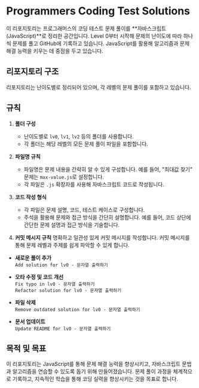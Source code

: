 # Programmers Coding Test Solutions

이 리포지토리는 프로그래머스의 코딩 테스트 문제 풀이를 **자바스크립트(JavaScript)**로 정리한 공간입니다. Level 0부터 시작해 문제의 난이도에 따라 하나씩 문제를 풀고 GitHub에 기록하고 있습니다. JavaScript를 활용해 알고리즘과 문제 해결 능력을 키우는 데 중점을 두고 있습니다.

## 리포지토리 구조

리포지토리는 난이도별로 정리되어 있으며, 각 레벨의 문제 풀이를 포함하고 있습니다.

## 규칙

1. **폴더 구성**

   - 난이도별로 `lv0`, `lv1`, `lv2` 등의 폴더를 사용합니다.
   - 각 폴더는 해당 레벨의 모든 문제 풀이 파일을 포함합니다.

2. **파일명 규칙**

   - 파일명은 문제 내용을 간략히 알 수 있게 구성합니다. 예를 들어, "최대값 찾기" 문제는 `max-value.js`로 설정합니다.
   - 각 파일은 `.js` 확장자를 사용해 자바스크립트 코드로 작성됩니다.

3. **코드 작성 형식**

   - 각 파일은 문제 설명, 코드, 테스트 케이스로 구성합니다.
   - 주석을 활용해 문제와 접근 방식을 간단히 설명합니다. 예를 들어, 코드 상단에 간단한 문제 설명과 접근 방식을 기술합니다.

4. **커밋 메시지 규칙**
   명확하고 일관성 있게 커밋 메시지를 작성합니다. 커밋 메시지를 통해 문제 레벨과 주제를 쉽게 파악할 수 있게 합니다.

- **새로운 풀이 추가**  
  `Add solution for lv0 - 문자열 출력하기`

- **오타 수정 및 코드 개선**  
  `Fix typo in lv0 - 문자열 출력하기`  
  `Refactor solution for lv0 - 문자열 출력하기`

- **파일 삭제**  
  `Remove outdated solution for lv0 - 문자열 출력하기`

- **문서 업데이트**  
  `Update README for lv0 - 문자열 출력하기`

## 목적 및 목표

이 리포지토리는 JavaScript를 통해 문제 해결 능력을 향상시키고, 자바스크립트 문법과 알고리즘을 연습할 수 있도록 돕기 위해 만들어졌습니다. 문제 풀이 과정을 체계적으로 기록하고, 지속적인 학습을 통해 코딩 실력을 향상시키는 것을 목표로 합니다.
